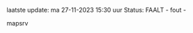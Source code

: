 laatste update: 
ma 27-11-2023 15:30   uur 
Status: FAALT - fout - 
<div class="service R">mapsrv</div>